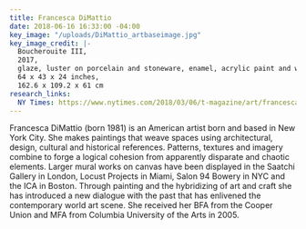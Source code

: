 ```yaml
---
title: Francesca DiMattio
date: 2018-06-16 16:33:00 -04:00
key_image: "/uploads/DiMattio_artbaseimage.jpg"
key_image_credit: |-
  Boucherouite III,
  2017,
  glaze, luster on porcelain and stoneware, enamel, acrylic paint and wood,
  64 x 43 x 24 inches,
  162.6 x 109.2 x 61 cm
research_links:
  NY Times: https://www.nytimes.com/2018/03/06/t-magazine/art/francesca-dimattio-ceramics.html
---
```


Francesca DiMattio (born 1981) is an American artist born and based in New York City. She makes paintings that weave spaces using architectural, design, cultural and historical references. Patterns, textures and imagery combine to forge a logical cohesion from apparently disparate and chaotic elements. Larger mural works on canvas have been displayed in the Saatchi Gallery in London, Locust Projects in Miami, Salon 94 Bowery in NYC and the ICA in Boston. Through painting and the hybridizing of art and craft she has introduced a new dialogue with the past that has enlivened the contemporary world art scene. She received her BFA from the Cooper Union and MFA from Columbia University of the Arts in 2005.